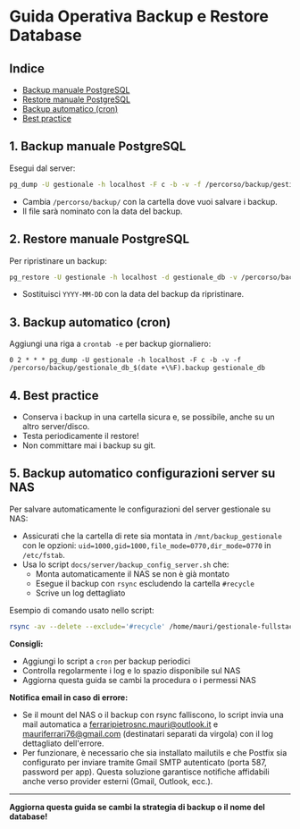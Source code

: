 # Guida Operativa Backup e Restore Database

## Indice
- [Backup manuale PostgreSQL](#1-backup-manuale-postgresql)
- [Restore manuale PostgreSQL](#2-restore-manuale-postgresql)
- [Backup automatico (cron)](#3-backup-automatico-cron)
- [Best practice](#4-best-practice)


## 1. Backup manuale PostgreSQL

Esegui dal server:
```bash
pg_dump -U gestionale -h localhost -F c -b -v -f /percorso/backup/gestionale_db_$(date +%F).backup gestionale_db
```
- Cambia `/percorso/backup/` con la cartella dove vuoi salvare i backup.
- Il file sarà nominato con la data del backup.

## 2. Restore manuale PostgreSQL

Per ripristinare un backup:
```bash
pg_restore -U gestionale -h localhost -d gestionale_db -v /percorso/backup/gestionale_db_YYYY-MM-DD.backup
```
- Sostituisci `YYYY-MM-DD` con la data del backup da ripristinare.

## 3. Backup automatico (cron)

Aggiungi una riga a `crontab -e` per backup giornaliero:
```
0 2 * * * pg_dump -U gestionale -h localhost -F c -b -v -f /percorso/backup/gestionale_db_$(date +\%F).backup gestionale_db
```

## 4. Best practice
- Conserva i backup in una cartella sicura e, se possibile, anche su un altro server/disco.
- Testa periodicamente il restore!
- Non committare mai i backup su git.

## 5. Backup automatico configurazioni server su NAS

Per salvare automaticamente le configurazioni del server gestionale su NAS:

- Assicurati che la cartella di rete sia montata in `/mnt/backup_gestionale` con le opzioni:
  `uid=1000,gid=1000,file_mode=0770,dir_mode=0770` in `/etc/fstab`.
- Usa lo script `docs/server/backup_config_server.sh` che:
  - Monta automaticamente il NAS se non è già montato
  - Esegue il backup con `rsync` escludendo la cartella `#recycle`
  - Scrive un log dettagliato

Esempio di comando usato nello script:
```bash
rsync -av --delete --exclude='#recycle' /home/mauri/gestionale-fullstack/docs/server/ /mnt/backup_gestionale/
```

**Consigli:**
- Aggiungi lo script a `cron` per backup periodici
- Controlla regolarmente i log e lo spazio disponibile sul NAS
- Aggiorna questa guida se cambi la procedura o i permessi NAS

**Notifica email in caso di errore:**
- Se il mount del NAS o il backup con rsync falliscono, lo script invia una mail automatica a ferraripietrosnc.mauri@outlook.it e mauriferrari76@gmail.com (destinatari separati da virgola) con il log dettagliato dell'errore.
- Per funzionare, è necessario che sia installato mailutils e che Postfix sia configurato per inviare tramite Gmail SMTP autenticato (porta 587, password per app). Questa soluzione garantisce notifiche affidabili anche verso provider esterni (Gmail, Outlook, ecc.).

---

**Aggiorna questa guida se cambi la strategia di backup o il nome del database!** 